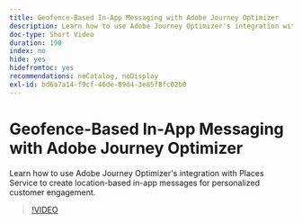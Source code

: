 ```yaml
---
title: Geofence-Based In-App Messaging with Adobe Journey Optimizer
description: Learn how to use Adobe Journey Optimizer's integration with Places Service to create location-based in-app messages for personalized customer engagement.
doc-type: Short Video
duration: 190
index: no
hide: yes
hidefromtoc: yes
recommendations: noCatalog, noDisplay
exl-id: bd6a7a14-f9cf-46de-89d4-3e85f8fc02b0
---
```

# Geofence-Based In-App Messaging with Adobe Journey Optimizer

Learn how to use Adobe Journey Optimizer's integration with Places Service to create location-based in-app messages for personalized customer engagement.

<!-- 72_S522_3442522_189_geofencebased-inapp-messaging-with-adobe-journey-optimizer -->
>[!VIDEO](https://video.tv.adobe.com/v/3458203/?learn=on&enablevpops=true)
